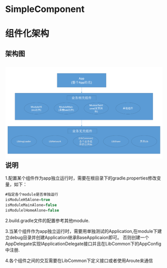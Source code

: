 # SimpleComponent
组件化架构
====
架构图
----
![架构图](https://github.com/zhongxiong00/SimpleComponent/blob/master/pics/%E6%9E%B6%E6%9E%84%E5%9B%BE.jpg) 
说明
----
1.配置某个组件作为app独立运行时，需要在根目录下的gradle.properties修改变量，如下：
```Java
#指定各个module是否单独运行
isModuleH5Alone=true
isModuleMainAlone=false
isModulelHomeAlone=false
```
2.build.gradle文件的配置参考其他module.

3.当某个组件作为app独立运行时，需要用单独测试的Application,在module下建立debug目录并创建Application继承BaseApplicaion即可。
否则创建一个AppDelegate实现IApplicationDelegate接口并且在LibCommon下的AppConfig中注册.

4.各个组件之间的交互需要在LibCommon下定义接口或者使用Aroute来通信




